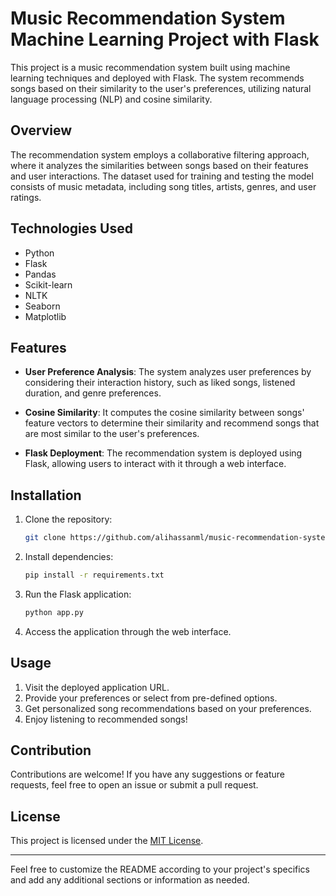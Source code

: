 # Music Recommendation System Machine Learning Project with Flask

This project is a music recommendation system built using machine learning techniques and deployed with Flask. The system recommends songs based on their similarity to the user's preferences, utilizing natural language processing (NLP) and cosine similarity.

## Overview

The recommendation system employs a collaborative filtering approach, where it analyzes the similarities between songs based on their features and user interactions. The dataset used for training and testing the model consists of music metadata, including song titles, artists, genres, and user ratings.

## Technologies Used

- Python
- Flask
- Pandas
- Scikit-learn
- NLTK
- Seaborn
- Matplotlib

## Features

- **User Preference Analysis**: The system analyzes user preferences by considering their interaction history, such as liked songs, listened duration, and genre preferences.

- **Cosine Similarity**: It computes the cosine similarity between songs' feature vectors to determine their similarity and recommend songs that are most similar to the user's preferences.

- **Flask Deployment**: The recommendation system is deployed using Flask, allowing users to interact with it through a web interface.

## Installation

1. Clone the repository:

   ```bash
   git clone https://github.com/alihassanml/music-recommendation-system.git
   ```

2. Install dependencies:

   ```bash
   pip install -r requirements.txt
   ```

3. Run the Flask application:

   ```bash
   python app.py
   ```

4. Access the application through the web interface.

## Usage

1. Visit the deployed application URL.
2. Provide your preferences or select from pre-defined options.
3. Get personalized song recommendations based on your preferences.
4. Enjoy listening to recommended songs!

## Contribution

Contributions are welcome! If you have any suggestions or feature requests, feel free to open an issue or submit a pull request.

## License

This project is licensed under the [MIT License](LICENSE).

---

Feel free to customize the README according to your project's specifics and add any additional sections or information as needed.
